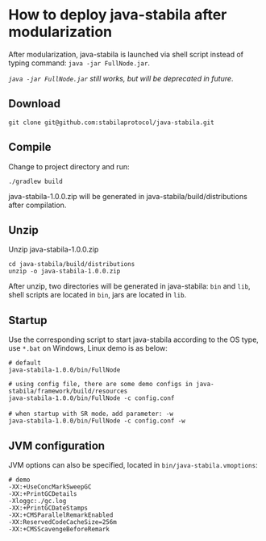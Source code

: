 # How to deploy java-stabila after modularization

After modularization, java-stabila is launched via shell script instead of typing command: `java -jar FullNode.jar`.

*`java -jar FullNode.jar` still works, but will be deprecated in future*.

## Download

```
git clone git@github.com:stabilaprotocol/java-stabila.git
```

## Compile

Change to project directory and run:
```
./gradlew build
```
java-stabila-1.0.0.zip will be generated in java-stabila/build/distributions after compilation.

## Unzip

Unzip java-stabila-1.0.0.zip
```
cd java-stabila/build/distributions
unzip -o java-stabila-1.0.0.zip
```
After unzip, two directories will be generated in java-stabila: `bin` and `lib`, shell scripts are located in `bin`, jars are located in `lib`.

## Startup

Use the corresponding script to start java-stabila according to the OS type, use `*.bat` on Windows, Linux demo is as below:
```
# default
java-stabila-1.0.0/bin/FullNode

# using config file, there are some demo configs in java-stabila/framework/build/resources
java-stabila-1.0.0/bin/FullNode -c config.conf

# when startup with SR mode，add parameter: -w
java-stabila-1.0.0/bin/FullNode -c config.conf -w
```

## JVM configuration

JVM options can also be specified, located in `bin/java-stabila.vmoptions`:
```
# demo
-XX:+UseConcMarkSweepGC
-XX:+PrintGCDetails
-Xloggc:./gc.log
-XX:+PrintGCDateStamps
-XX:+CMSParallelRemarkEnabled
-XX:ReservedCodeCacheSize=256m
-XX:+CMSScavengeBeforeRemark
```